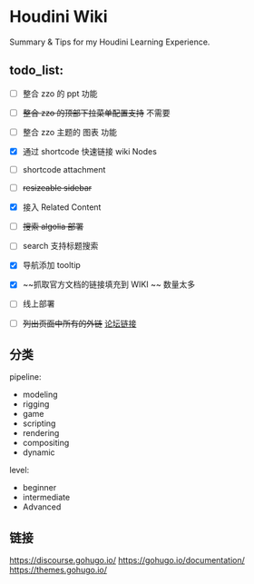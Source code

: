 # Houdini Wiki

Summary & Tips for my Houdini Learning Experience.

## todo_list:

- [ ] 整合 zzo 的 ppt 功能
- [ ] ~~整合 zzo 的顶部下拉菜单配置支持~~ 不需要
- [ ] 整合 zzo 主题的 图表 功能
- [x] 通过 shortcode 快速链接 wiki Nodes
- [ ] shortcode attachment
- [ ] ~~resizeable sidebar~~
- [x] 接入 Related Content
- [ ] ~~搜索 algolia 部署~~
- [ ] search 支持标题搜索
- [x] 导航添加 tooltip
- [x] ~~抓取官方文档的链接填充到 WIKI ~~ 数量太多
- [ ] 线上部署
- [ ] ~~列出页面中所有的外链~~ [论坛链接](https://discourse.gohugo.io/t/how-can-i-generate-list-of-references-used-in-each-post/15157/6)


## 分类

pipeline:
+ modeling
+ rigging
+ game
+ scripting
+ rendering
+ compositing
+ dynamic

level:
+ beginner
+ intermediate
+ Advanced

## 链接

https://discourse.gohugo.io/
https://gohugo.io/documentation/
https://themes.gohugo.io/
